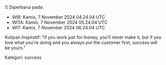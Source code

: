 ⏰ Diperbarui pada:
- WIB: Kamis, 7 November 2024 04.24.04 UTC
- WITA: Kamis, 7 November 2024 05.24.04 UTC
- WIT: Kamis, 7 November 2024 06.24.04 UTC

Kutipan Inspiratif:
"If you work just for money, you'll never make it, but if you love what you're doing and you always put the customer first, success will be yours."


Kategori: success

